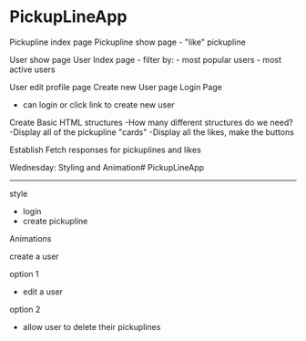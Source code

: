 # PickupLineApp

Pickupline index page
Pickupline show page
    - "like" pickupline

User show page
User Index page 
    - filter by:
      - most popular users 
      - most active users

User edit profile page
Create new User page
Login Page
  - can login or click link to create new user

Create Basic HTML structures
    -How many different structures do we need?
    -Display all of the pickupline "cards"
    -Display all the likes, make the buttons

Establish Fetch responses for pickuplines and likes

Wednesday: Styling and Animation# PickupLineApp


----------------------------------------

style
  - login 
  - create pickupline

Animations

create a user

option 1 
  - edit a user

option 2 
  - allow user to delete their pickuplines 

